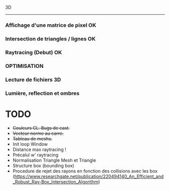 3D

---

### Affichage d'une matrice de pixel OK
### Intersection de triangles / lignes OK
### Raytracing (Debut) OK
### OPTIMISATION
### Lecture de fichiers 3D
### Lumière, reflection et ombres

# TODO
- ~~Couleurs CL. Bugs de cast.~~
- ~~Vecteur norme au carre.~~
- ~~Tableau de meshs.~~
- Init loop Window
- Distance max raytracing !
- Précalul w' raytracing
- Normalisation Triangle Mesh et Triangle
- Structure box (bounding box)
- Procedure de rejet des rayons en fonction des collisions avec les box (https://www.researchgate.net/publication/220494140_An_Efficient_and_Robust_Ray-Box_Intersection_Algorithm)
